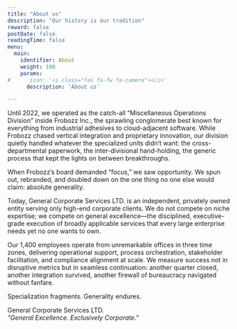 ```yaml
---
title: "About us"
description: "Our history is our tradition"
reward: false
postDate: false
readingTime: false
menu:
  main:
    identifier: About
    weight: 190
    params:
#      icon: '<i class="fas fa-fw fa-camera"></i>'
      description: 'About us'

---
```



Until 2022, we operated as the catch-all “Miscellaneous Operations Division” inside Frobozz Inc., the sprawling conglomerate best known for everything from industrial adhesives to cloud-adjacent software. While Frobozz chased vertical integration and proprietary innovation, our division quietly handled whatever the specialized units didn’t want: the cross-departmental paperwork, the inter-divisional hand-holding, the generic process that kept the lights on between breakthroughs.

When Frobozz’s board demanded “focus,” we saw opportunity. We spun out, rebranded, and doubled down on the one thing no one else would claim: absolute generality.

Today, General Corporate Services LTD. is an independent, privately owned entity serving only high-end corporate clients. We do not compete on niche expertise; we compete on general excellence—the disciplined, executive-grade execution of broadly applicable services that every large enterprise needs yet no one wants to own.

Our 1,400 employees operate from unremarkable offices in three time zones, delivering operational support, process orchestration, stakeholder facilitation, and compliance alignment at scale. We measure success not in disruptive metrics but in seamless continuation: another quarter closed, another integration survived, another firewall of bureaucracy navigated without fanfare.

Specialization fragments. Generality endures.

General Corporate Services LTD.  
*"General Excellence. Exclusively Corporate."*

